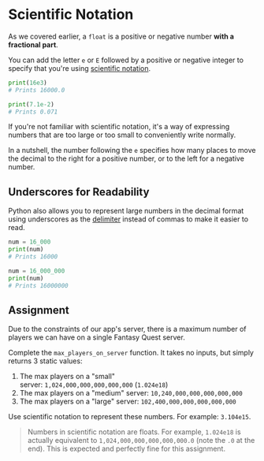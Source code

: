 # Scientific Notation

As we covered earlier, a `float` is a positive or negative number **with a fractional part**.

You can add the letter `e` or `E` followed by a positive or negative integer to specify that you're using [scientific notation](https://en.wikipedia.org/wiki/Scientific_notation).

```python
print(16e3)
# Prints 16000.0

print(7.1e-2)
# Prints 0.071
```

If you're not familiar with scientific notation, it's a way of expressing numbers that are too large or too small to conveniently write normally.

In a nutshell, the number following the `e` specifies how many places to move the decimal to the right for a positive number, or to the left for a negative number.

## Underscores for Readability

Python also allows you to represent large numbers in the decimal format using underscores as the [delimiter](https://en.wikipedia.org/wiki/Decimal_separator#Digit_grouping) instead of commas to make it easier to read.

```py
num = 16_000
print(num)
# Prints 16000

num = 16_000_000
print(num)
# Prints 16000000
```

## Assignment

Due to the constraints of our app's server, there is a maximum number of players we can have on a single Fantasy Quest server.

Complete the `max_players_on_server` function. It takes no inputs, but simply returns 3 static values:

1. The max players on a "small" server: `1,024,000,000,000,000,000` (`1.024e18`)
2. The max players on a "medium" server: `10,240,000,000,000,000,000`
3. The max players on a "large" server: `102,400,000,000,000,000,000`

Use scientific notation to represent these numbers. For example: `3.104e15`.

> Numbers in scientific notation are floats. For example, `1.024e18` is actually equivalent to `1,024,000,000,000,000,000.0` (note the `.0` at the end). This is expected and perfectly fine for this assignment.
